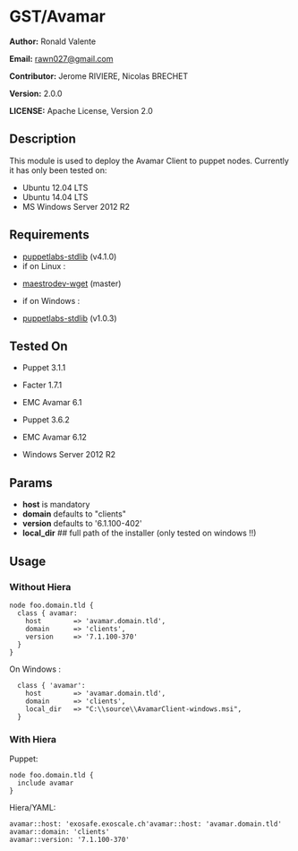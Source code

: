 # GST/Avamar

**Author:** Ronald Valente

**Email:** <rawn027@gmail.com>

**Contributor:** Jerome RIVIERE, Nicolas BRECHET

**Version:** 2.0.0

**LICENSE:** Apache License, Version 2.0


## Description

This module is used to deploy the Avamar Client to puppet nodes. 
Currently it has only been tested on:

* Ubuntu 12.04 LTS
* Ubuntu 14.04 LTS
* MS Windows Server 2012 R2

## Requirements
* [puppetlabs-stdlib](https://forge.puppetlabs.com/puppetlabs/stdlib) (v4.1.0)
* if on Linux :
 - [maestrodev-wget](https://github.com/maestrodev/puppet-wget) (master)
* if on Windows :
 - [puppetlabs-stdlib](https://forge.puppetlabs.com/puppetlabs/powershell) (v1.0.3)

## Tested On
* Puppet 3.1.1
* Facter 1.7.1
* EMC Avamar 6.1

* Puppet 3.6.2
* EMC Avamar 6.12
* Windows Server 2012 R2

## Params
* **host** is mandatory
* **domain** defaults to "clients"
* **version** defaults to '6.1.100-402'
* **local_dir**     ## full path of the installer (only tested on windows !!)

## Usage

### Without Hiera

```
node foo.domain.tld {
  class { avamar:
    host        => 'avamar.domain.tld',
    domain      => 'clients',
    version     => '7.1.100-370'
  }
}
```

On Windows :
```
  class { 'avamar':
    host        => 'avamar.domain.tld',
    domain      => 'clients',
    local_dir   => "C:\\source\\AvamarClient-windows.msi",
  }

```

### With Hiera

Puppet:
```
node foo.domain.tld {
  include avamar
}
```

Hiera/YAML:
```
avamar::host: 'exosafe.exoscale.ch'avamar::host: 'avamar.domain.tld'
avamar::domain: 'clients'
avamar::version: '7.1.100-370'
```


